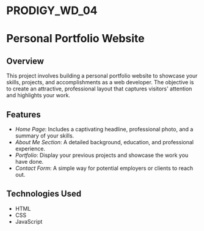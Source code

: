 # PRODIGY_WD_04
# Personal Portfolio Website

## Overview

This project involves building a personal portfolio website to showcase your skills, projects, and accomplishments as a web developer. The objective is to create an attractive, professional layout that captures visitors' attention and highlights your work.

## Features

- *Home Page*: Includes a captivating headline, professional photo, and a summary of your skills.
- *About Me Section*: A detailed background, education, and professional experience.
- *Portfolio*: Display your previous projects and showcase the work you have done.
- *Contact Form*: A simple way for potential employers or clients to reach out.

## Technologies Used

- HTML
- CSS
- JavaScript
